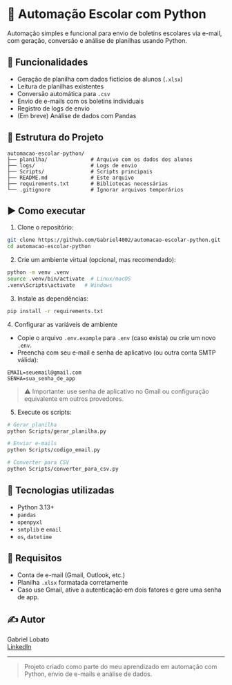 # 📨 Automação Escolar com Python

Automação simples e funcional para envio de boletins escolares via e-mail, com geração, conversão e análise de planilhas usando Python.

## 🔧 Funcionalidades
- Geração de planilha com dados fictícios de alunos (`.xlsx`)
- Leitura de planilhas existentes
- Conversão automática para `.csv`
- Envio de e-mails com os boletins individuais
- Registro de logs de envio
- (Em breve) Análise de dados com Pandas

## 📁 Estrutura do Projeto
```
automacao-escolar-python/
├── planilha/              # Arquivo com os dados dos alunos
├── logs/                  # Logs de envio
├── Scripts/               # Scripts principais
├── README.md              # Este arquivo
├── requirements.txt       # Bibliotecas necessárias
└── .gitignore             # Ignorar arquivos temporários
```

## ▶️ Como executar

1. Clone o repositório:
```bash
git clone https://github.com/Gabriel4002/automacao-escolar-python.git
cd automacao-escolar-python
```

2. Crie um ambiente virtual (opcional, mas recomendado):
```bash
python -m venv .venv
source .venv/bin/activate  # Linux/macOS
.venv\Scripts\activate   # Windows
```

3. Instale as dependências:
```bash
pip install -r requirements.txt
```

4️. Configurar as variáveis de ambiente
- Copie o arquivo `.env.example` para `.env` (caso exista) ou crie um novo `.env`.
- Preencha com seu e‑mail e senha de aplicativo (ou outra conta SMTP válida):

```env
EMAIL=seuemail@gmail.com
SENHA=sua_senha_de_app
```
> ⚠️ Importante: use senha de aplicativo no Gmail ou configuração equivalente em outros provedores.

5. Execute os scripts:
```bash
# Gerar planilha
python Scripts/gerar_planilha.py

# Enviar e-mails
python Scripts/codigo_email.py

# Converter para CSV
python Scripts/converter_para_csv.py
```

## 💼 Tecnologias utilizadas

- Python 3.13+
- `pandas`
- `openpyxl`
- `smtplib` e `email`
- `os`, `datetime`

## 📌 Requisitos

- Conta de e-mail (Gmail, Outlook, etc.)
- Planilha `.xlsx` formatada corretamente
- Caso use Gmail, ative a autenticação em dois fatores e gere uma senha de app.

## ✍️ Autor

Gabriel Lobato  
[LinkedIn](https://www.linkedin.com/in/gabriel-lobato-314096371)

---

> Projeto criado como parte do meu aprendizado em automação com Python, envio de e-mails e análise de dados.
